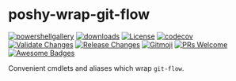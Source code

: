 # poshy-wrap-git-flow

[![powershellgallery](https://img.shields.io/powershellgallery/v/poshy-wrap-git-flow.svg)](https://www.powershellgallery.com/packages/poshy-wrap-git-flow)
[![downloads](https://img.shields.io/powershellgallery/dt/poshy-wrap-git-flow.svg)](https://www.powershellgallery.com/packages/poshy-wrap-git-flow)
[![License](https://img.shields.io/github/license/pwshrc/poshy-wrap-git-flow)](./LICENSE.txt)
[![codecov](https://codecov.io/gh/pwshrc/poshy-wrap-git-flow/branch/main/graph/badge.svg)](https://codecov.io/gh/pwshrc/poshy-wrap-git-flow)
[![Validate Changes](https://github.com/pwshrc/poshy-wrap-git-flow/actions/workflows/validate.yml/badge.svg)](https://github.com/pwshrc/poshy-wrap-git-flow/actions/workflows/validate.yml)
[![Release Changes](https://github.com/pwshrc/poshy-wrap-git-flow/actions/workflows/release.yml/badge.svg)](https://github.com/pwshrc/poshy-wrap-git-flow/actions/workflows/release.yml)
[![Gitmoji](https://img.shields.io/badge/gitmoji-%20😜%20😍-FFDD67.svg?style=flat-square)](https://gitmoji.carloscuesta.me/)
[![PRs Welcome](https://img.shields.io/badge/PRs-welcome-brightgreen.svg?style=flat-square)](http://makeapullrequest.com)
[![Awesome Badges](https://img.shields.io/badge/badges-awesome-green.svg)](https://github.com/Naereen/badges)

Convenient cmdlets and aliases which wrap `git-flow`.